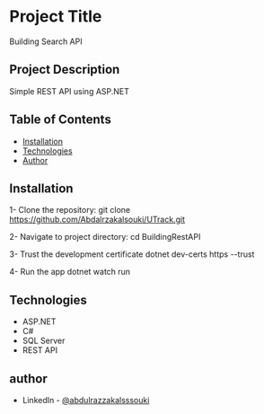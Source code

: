# Project Title

Building Search API

## Project Description

Simple REST API using ASP.NET

## Table of Contents

- [Installation](#installation)
- [Technologies](#technologies)
- [Author](#author)

## Installation

1- Clone the repository:
git clone https://github.com/Abdalrzakalsouki/UTrack.git

2- Navigate to project directory:
cd BuildingRestAPI

3- Trust the development certificate
dotnet dev-certs https --trust

4- Run the app
dotnet watch run

## Technologies

- ASP.NET
- C#
- SQL Server
- REST API

## author

- LinkedIn - [@abdulrazzakalsssouki](https://www.linkedin.com/in/abdulrazzakalsssouki)
